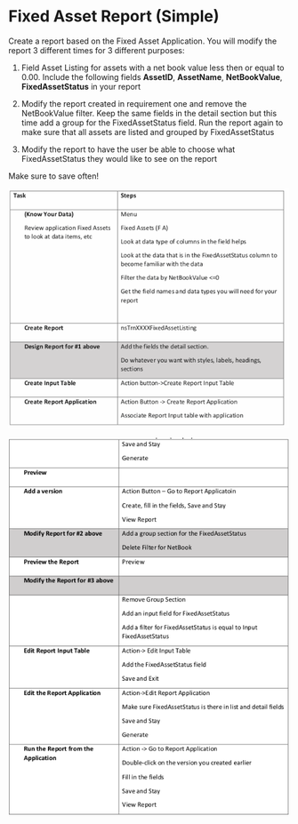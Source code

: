 # Fixed Asset Report (Simple)

Create a report based on the Fixed Asset Application. You will modify the report 3 different times for 3
different purposes:

1. Field Asset Listing for assets with a net book value less then or equal to 0.00. Include the following fields **AssetID**, **AssetName**, **NetBookValue**, **FixedAssetStatus** in your report

2. Modify the report created in requirement one and remove the NetBookValue filter. Keep the same fields in the detail section but this time add a group for the FixedAssetStatus field. Run the report again to make sure that all assets are listed and grouped by FixedAssetStatus

3. Modify the report to have the user be able to choose what FixedAssetStatus they would like to see on the report

Make sure to save often!

![guidelines](./images/ex1.1.png)

![guidelines](./images/ex1.2.png)
